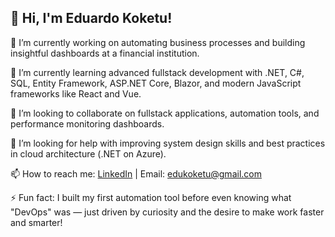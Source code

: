 ## 👋 Hi, I'm Eduardo Koketu!

🔭 I’m currently working on automating business processes and building insightful dashboards at a financial institution.

🌱 I’m currently learning advanced fullstack development with .NET, C#, SQL, Entity Framework, ASP.NET Core, Blazor, and modern JavaScript frameworks like React and Vue.

👯 I’m looking to collaborate on fullstack applications, automation tools, and performance monitoring dashboards.

🤔 I’m looking for help with improving system design skills and best practices in cloud architecture (.NET on Azure).

📫 How to reach me: [LinkedIn](https://www.linkedin.com/in/eduardo-koketu1/) | Email: edukoketu@gmail.com

⚡ Fun fact: I built my first automation tool before even knowing what "DevOps" was — just driven by curiosity and the desire to make work faster and smarter!
